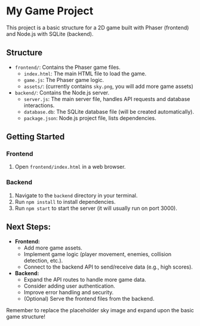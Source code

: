 # My Game Project

This project is a basic structure for a 2D game built with Phaser (frontend) and Node.js with SQLite (backend).

## Structure

*   `frontend/`: Contains the Phaser game files.
    *   `index.html`: The main HTML file to load the game.
    *   `game.js`: The Phaser game logic.
    *   `assets/`:  (currently contains `sky.png`, you will add more game assets)
*   `backend/`:  Contains the Node.js server.
    *   `server.js`: The main server file, handles API requests and database interactions.
    *   `database.db`: The SQLite database file (will be created automatically).
    *   `package.json`: Node.js project file, lists dependencies.

## Getting Started

### Frontend

1.  Open `frontend/index.html` in a web browser.

### Backend

1.  Navigate to the `backend` directory in your terminal.
2.  Run `npm install` to install dependencies.
3.  Run `npm start` to start the server (it will usually run on port 3000).

## Next Steps:

*   **Frontend:**
    *   Add more game assets.
    *   Implement game logic (player movement, enemies, collision detection, etc.).
    *   Connect to the backend API to send/receive data (e.g., high scores).
*   **Backend:**
    *   Expand the API routes to handle more game data.
    *   Consider adding user authentication.
    *   Improve error handling and security.
    *   (Optional) Serve the frontend files from the backend.


Remember to replace the placeholder sky image and expand upon the basic game structure!